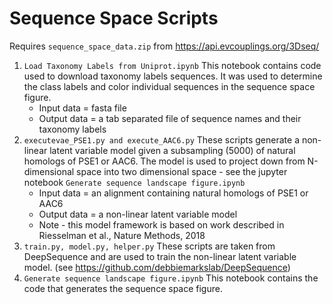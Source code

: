 
# Sequence Space Scripts

Requires `sequence_space_data.zip` from https://api.evcouplings.org/3Dseq/

1. `Load Taxonomy Labels from Uniprot.ipynb`
   This notebook contains code used to download taxonomy labels sequences. It was
   used to determine the class labels and color individual sequences in the
   sequence space figure.
     - Input data = fasta file
     - Output data = a tab separated file of sequence names and their taxonomy labels
2. `executevae_PSE1.py and execute_AAC6.py`
   These scripts generate a non-linear latent variable model given a subsampling (5000)
   of natural homologs of PSE1 or AAC6. The model is used to project down from
   N-dimensional space into two dimensional space - see the jupyter notebook
   `Generate sequence landscape figure.ipynb`
    - Input data = an alignment containing natural homologs of PSE1 or AAC6
    - Output data = a non-linear latent variable model
    - Note - this model framework is based on work described in Riesselman et al., 
             Nature Methods, 2018
3. `train.py, model.py, helper.py`
   These scripts are taken from DeepSequence and are used to train the non-linear
   latent variable model. (see https://github.com/debbiemarkslab/DeepSequence)
4. `Generate sequence landscape figure.ipynb`
   This notebook contains the code that generates the sequence space figure.

